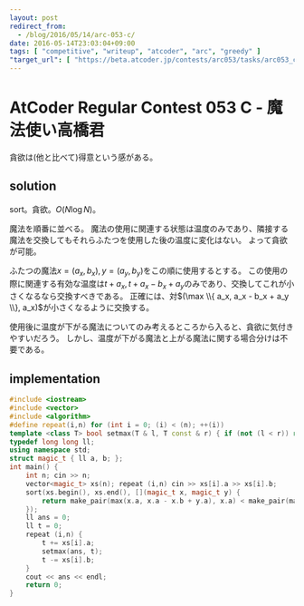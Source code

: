 ```yaml
---
layout: post
redirect_from:
  - /blog/2016/05/14/arc-053-c/
date: 2016-05-14T23:03:04+09:00
tags: [ "competitive", "writeup", "atcoder", "arc", "greedy" ]
"target_url": [ "https://beta.atcoder.jp/contests/arc053/tasks/arc053_c" ]
---
```


# AtCoder Regular Contest 053 C - 魔法使い高橋君

貪欲は(他と比べて)得意という感がある。

## solution

sort。貪欲。$O(N \log N)$。

魔法を順番に並べる。
魔法の使用に関連する状態は温度のみであり、隣接する魔法を交換してもそれらふたつを使用した後の温度に変化はない。
よって貪欲が可能。

ふたつの魔法$x = (a_x, b_x), y = (a_y, b_y)$をこの順に使用するとする。
この使用の際に関連する有効な温度は$t + a_x, t + a_x - b_x + a_y$のみであり、交換してこれが小さくなるなら交換すべきである。
正確には、対$(\max \\{ a_x, a_x - b_x + a_y \\}, a_x)$が小さくなるように交換する。

使用後に温度が下がる魔法についてのみ考えるところから入ると、貪欲に気付きやすいだろう。
しかし、温度が下がる魔法と上がる魔法に関する場合分けは不要である。

## implementation

``` c++
#include <iostream>
#include <vector>
#include <algorithm>
#define repeat(i,n) for (int i = 0; (i) < (n); ++(i))
template <class T> bool setmax(T & l, T const & r) { if (not (l < r)) return false; l = r; return true; }
typedef long long ll;
using namespace std;
struct magic_t { ll a, b; };
int main() {
    int n; cin >> n;
    vector<magic_t> xs(n); repeat (i,n) cin >> xs[i].a >> xs[i].b;
    sort(xs.begin(), xs.end(), [](magic_t x, magic_t y) {
        return make_pair(max(x.a, x.a - x.b + y.a), x.a) < make_pair(max(y.a, y.a - y.b + x.a), y.a);
    });
    ll ans = 0;
    ll t = 0;
    repeat (i,n) {
        t += xs[i].a;
        setmax(ans, t);
        t -= xs[i].b;
    }
    cout << ans << endl;
    return 0;
}
```
